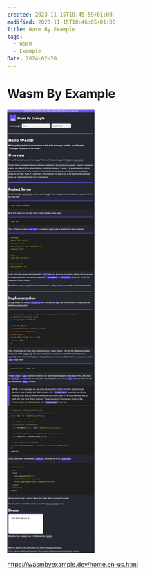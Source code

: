 ```yaml
---
created: 2023-11-15T18:45:59+01:00
modified: 2023-11-15T18:46:05+01:00
Title: Wasm By Example
tags:
  - Wasm
  - Example
Date: 2024-02-20
---
```


# Wasm By Example

![](_asset/2023-11-15_WasmByExample_image_1.png)

https://wasmbyexample.dev/home.en-us.html

